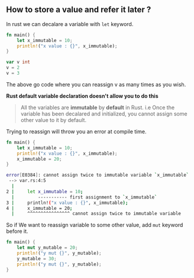 ## How to store a value and refer it later ?

In rust we can decalare a variable with `let` keyword.

```rust
fn main() {
    let x_immutable = 10;
    println!("x value : {}", x_immutable);
}
```

```go
var v int
v = 2
v = 3
```
The above go code where you can reassign v as many times as you wish.

**Rust default variable declaration doesn't allow you to do this**

> All the variables are **immutable** by **default** in Rust. i.e Once the variable has been decalared and initialized, you cannot assign some other value to it by default.

Trying to reassign will throw you an error at compile time.

```rust
fn main() {
    let x_immutable = 10;
    println!("x value : {}", x_immutable);
    x_immutable = 20;
}
```

```sh
error[E0384]: cannot assign twice to immutable variable `x_immutable`
 --> var.rs:4:5
  |
2 |     let x_immutable = 10;
  |         ----------- first assignment to `x_immutable`
3 |     println!("x value : {}", x_immutable);
4 |     x_immutable = 20;
  |     ^^^^^^^^^^^^^^^^ cannot assign twice to immutable variable
```

So if We want to reassign variable to some other value, add `mut` keyword before it.

```rust
fn main() {
    let mut y_mutable = 20;
    println!("y mut {}", y_mutable);
    y_mutable = 30;
    println!("y mut {}", y_mutable);
}
```